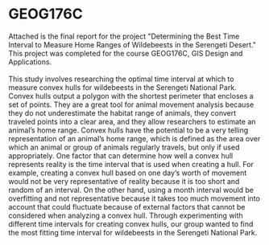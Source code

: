 # GEOG176C
Attached is the final report for the project "Determining the Best Time Interval to Measure Home Ranges of Wildebeests in the Serengeti Desert." This project was completed for the course GEOG176C, GIS Design and Applications.\
\
This study involves researching the optimal time interval at which to measure convex hulls for wildebeests in the Serengeti National Park. Convex hulls output a polygon with the shortest perimeter that encloses a set of points. They are a great tool for animal movement analysis because they do not underestimate the habitat range of animals, they convert traveled points into a clear area, and they allow researchers to estimate an animal’s home range. Convex hulls have the potential to be a very telling representation of an animal’s home range, which is defined as the area over which an animal or group of animals regularly travels, but only if used appropriately. One factor that can determine how well a convex hull represents reality is the time interval that is used when creating a hull. For example, creating a convex hull based on one day’s worth of movement would not be very representative of reality because it is too short and random of an interval. On the other hand, using a month interval would be overfitting and not representative because it takes too much movement into account that could fluctuate because of external factors that cannot be considered when analyzing a convex hull. Through experimenting with different time intervals for creating convex hulls, our group wanted to find the most fitting time interval for wildebeests in the Serengeti National Park.
